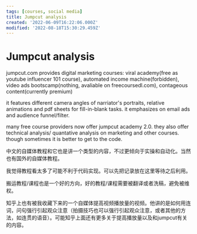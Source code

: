 ```yaml
---
tags: [courses, social media]
title: Jumpcut analysis
created: '2022-06-09T16:22:06.000Z'
modified: '2022-08-18T15:30:29.459Z'
---
```


# Jumpcut analysis

jumpcut.com provides digital marketing courses:
viral academy(free as youtube influencer 101 course), automated income machine(forbidden), video ads bootscamp(nothing, avaliable on freecoursedl.com), contageous content(currently premium)

it features different camera angles of narriator's portraits, relative animations and pdf sheets for fill-in-blank tasks. it emphasizes on email ads and audience funnel/filter.

many free course providers now offer jumpcut academy 2.0. they also offer technical analysis/ quantative analysis on marketing and other courses. though sometimes it is better to get to the code.

中文的自媒体教程和它也是讲一个类型的内容，不过更倾向于实操和自动化。当然也有国外的自媒体教程。

我觉得教程看太多了可能不利于代码实现。可以先把记录放在这里等待之后利用。

搬运教程/课程也是一个好的方向，好的教程/课程需要被翻译或者洗稿，避免被维权。

知乎上也有被我收藏下来的一个自媒体提高视频播放量的视频。他讲的是如何用连词，问句强行引起观众注意（拍摄技巧也可以强行引起观众注意，或者其他的方法，如连贯的语音）。可能知乎上面还有更多关于提高播放量以及和jumpcut有关的内容。
